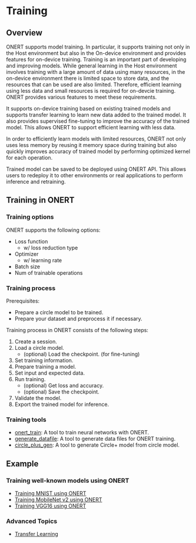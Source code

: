 # Training

## Overview

ONERT supports model training. In particular, it supports training not only in the Host environment but also in the On-device environment and provides features for on-device training. Training is an important part of developing and improving models. While general learning in the Host environment involves training with a large amount of data using many resources, in the on-device environment there is limited space to store data, and the resources that can be used are also limited. Therefore, efficient learning using less data and small resources is required for on-devcie training. ONERT provides various features to meet these requirements.

It supports on-device training based on existing trained models and supports transfer learning to learn new data added to the trained model. It also provides supervised fine-tuning to improve the accuracy of the trained model. This allows ONERT to support efficient learning with less data.

In order to efficiently learn models with limited resources, ONERT not only uses less memory by reusing it memory space during training but also quickly improves accuracy of trained model by performing optimized kernel for each operation.

Trained model can be saved to be deployed using ONERT API. This allows users to redeploy it to other environments or real applications to perform inference and retraining.

## Training in ONERT

### Training options

ONERT supports the following options:

- Loss function
  - w/ loss reduction type
- Optimizer
  - w/ learning rate
- Batch size
- Num of trainable operations

### Training process

Prerequisites:

- Prepare a circle model to be trained.
- Prepare your dataset and preprocess it if necessary.

Training process in ONERT consists of the following steps:

1. Create a session.
2. Load a circle model.
   - (optional) Load the checkpoint. (for fine-tuning)
3. Set training information.
4. Prepare training a model.
5. Set input and expected data.
6. Run training.
   - (optional) Get loss and accuracy.
   - (optional) Save the checkpoint.
7. Validate the model.
8. Export the trained model for inference.

### Training tools

- [onert_train](tests/tools/onert_train): A tool to train neural networks with ONERT.
- [generate_datafile](tools/generate_datafile): A tool to generate data files for ONERT training.
- [circle_plus_gen](tools/circle_plus_gen): A tool to generate Circle+ model from circle model.

## Example

### Training well-known models using ONERT

- [Training MNIST using ONERT](https://github.com/Samsung/ONE/blob/master/docs/examples/mnist_training.md)
- [Training MobileNet v2 using ONERT](https://github.com/Samsung/ONE/blob/master/docs/examples/mobilenetv2_training.md)
- [Training VGG16 using ONERT](https://github.com/Samsung/ONE/blob/master/docs/examples/vgg16_training.md)

### Advanced Topics

- [Transfer Learning](docs/runtime/transfer_learning.md)
